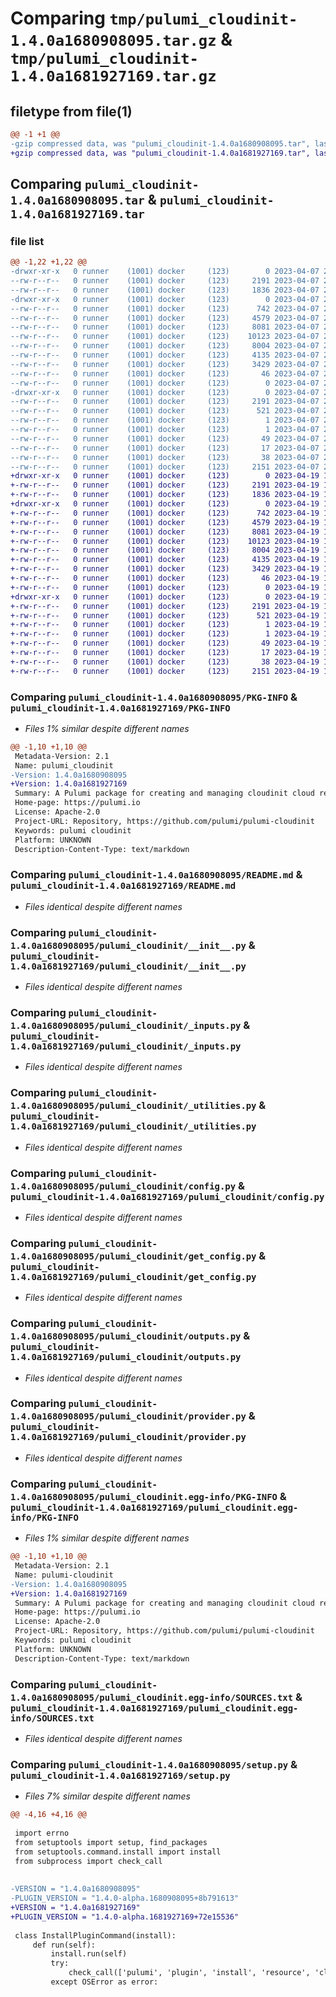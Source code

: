 # Comparing `tmp/pulumi_cloudinit-1.4.0a1680908095.tar.gz` & `tmp/pulumi_cloudinit-1.4.0a1681927169.tar.gz`

## filetype from file(1)

```diff
@@ -1 +1 @@
-gzip compressed data, was "pulumi_cloudinit-1.4.0a1680908095.tar", last modified: Fri Apr  7 23:01:18 2023, max compression
+gzip compressed data, was "pulumi_cloudinit-1.4.0a1681927169.tar", last modified: Wed Apr 19 18:23:58 2023, max compression
```

## Comparing `pulumi_cloudinit-1.4.0a1680908095.tar` & `pulumi_cloudinit-1.4.0a1681927169.tar`

### file list

```diff
@@ -1,22 +1,22 @@
-drwxr-xr-x   0 runner    (1001) docker     (123)        0 2023-04-07 23:01:18.386628 pulumi_cloudinit-1.4.0a1680908095/
--rw-r--r--   0 runner    (1001) docker     (123)     2191 2023-04-07 23:01:18.382628 pulumi_cloudinit-1.4.0a1680908095/PKG-INFO
--rw-r--r--   0 runner    (1001) docker     (123)     1836 2023-04-07 23:01:18.000000 pulumi_cloudinit-1.4.0a1680908095/README.md
-drwxr-xr-x   0 runner    (1001) docker     (123)        0 2023-04-07 23:01:18.382628 pulumi_cloudinit-1.4.0a1680908095/pulumi_cloudinit/
--rw-r--r--   0 runner    (1001) docker     (123)      742 2023-04-07 23:01:18.000000 pulumi_cloudinit-1.4.0a1680908095/pulumi_cloudinit/__init__.py
--rw-r--r--   0 runner    (1001) docker     (123)     4579 2023-04-07 23:01:18.000000 pulumi_cloudinit-1.4.0a1680908095/pulumi_cloudinit/_inputs.py
--rw-r--r--   0 runner    (1001) docker     (123)     8081 2023-04-07 23:01:18.000000 pulumi_cloudinit-1.4.0a1680908095/pulumi_cloudinit/_utilities.py
--rw-r--r--   0 runner    (1001) docker     (123)    10123 2023-04-07 23:01:18.000000 pulumi_cloudinit-1.4.0a1680908095/pulumi_cloudinit/config.py
--rw-r--r--   0 runner    (1001) docker     (123)     8004 2023-04-07 23:01:18.000000 pulumi_cloudinit-1.4.0a1680908095/pulumi_cloudinit/get_config.py
--rw-r--r--   0 runner    (1001) docker     (123)     4135 2023-04-07 23:01:18.000000 pulumi_cloudinit-1.4.0a1680908095/pulumi_cloudinit/outputs.py
--rw-r--r--   0 runner    (1001) docker     (123)     3429 2023-04-07 23:01:18.000000 pulumi_cloudinit-1.4.0a1680908095/pulumi_cloudinit/provider.py
--rw-r--r--   0 runner    (1001) docker     (123)       46 2023-04-07 23:01:18.000000 pulumi_cloudinit-1.4.0a1680908095/pulumi_cloudinit/pulumi-plugin.json
--rw-r--r--   0 runner    (1001) docker     (123)        0 2023-04-07 23:01:18.000000 pulumi_cloudinit-1.4.0a1680908095/pulumi_cloudinit/py.typed
-drwxr-xr-x   0 runner    (1001) docker     (123)        0 2023-04-07 23:01:18.382628 pulumi_cloudinit-1.4.0a1680908095/pulumi_cloudinit.egg-info/
--rw-r--r--   0 runner    (1001) docker     (123)     2191 2023-04-07 23:01:18.000000 pulumi_cloudinit-1.4.0a1680908095/pulumi_cloudinit.egg-info/PKG-INFO
--rw-r--r--   0 runner    (1001) docker     (123)      521 2023-04-07 23:01:18.000000 pulumi_cloudinit-1.4.0a1680908095/pulumi_cloudinit.egg-info/SOURCES.txt
--rw-r--r--   0 runner    (1001) docker     (123)        1 2023-04-07 23:01:18.000000 pulumi_cloudinit-1.4.0a1680908095/pulumi_cloudinit.egg-info/dependency_links.txt
--rw-r--r--   0 runner    (1001) docker     (123)        1 2023-04-07 23:01:18.000000 pulumi_cloudinit-1.4.0a1680908095/pulumi_cloudinit.egg-info/not-zip-safe
--rw-r--r--   0 runner    (1001) docker     (123)       49 2023-04-07 23:01:18.000000 pulumi_cloudinit-1.4.0a1680908095/pulumi_cloudinit.egg-info/requires.txt
--rw-r--r--   0 runner    (1001) docker     (123)       17 2023-04-07 23:01:18.000000 pulumi_cloudinit-1.4.0a1680908095/pulumi_cloudinit.egg-info/top_level.txt
--rw-r--r--   0 runner    (1001) docker     (123)       38 2023-04-07 23:01:18.386628 pulumi_cloudinit-1.4.0a1680908095/setup.cfg
--rw-r--r--   0 runner    (1001) docker     (123)     2151 2023-04-07 23:01:18.000000 pulumi_cloudinit-1.4.0a1680908095/setup.py
+drwxr-xr-x   0 runner    (1001) docker     (123)        0 2023-04-19 18:23:58.222155 pulumi_cloudinit-1.4.0a1681927169/
+-rw-r--r--   0 runner    (1001) docker     (123)     2191 2023-04-19 18:23:58.222155 pulumi_cloudinit-1.4.0a1681927169/PKG-INFO
+-rw-r--r--   0 runner    (1001) docker     (123)     1836 2023-04-19 18:23:57.000000 pulumi_cloudinit-1.4.0a1681927169/README.md
+drwxr-xr-x   0 runner    (1001) docker     (123)        0 2023-04-19 18:23:58.218155 pulumi_cloudinit-1.4.0a1681927169/pulumi_cloudinit/
+-rw-r--r--   0 runner    (1001) docker     (123)      742 2023-04-19 18:23:57.000000 pulumi_cloudinit-1.4.0a1681927169/pulumi_cloudinit/__init__.py
+-rw-r--r--   0 runner    (1001) docker     (123)     4579 2023-04-19 18:23:57.000000 pulumi_cloudinit-1.4.0a1681927169/pulumi_cloudinit/_inputs.py
+-rw-r--r--   0 runner    (1001) docker     (123)     8081 2023-04-19 18:23:57.000000 pulumi_cloudinit-1.4.0a1681927169/pulumi_cloudinit/_utilities.py
+-rw-r--r--   0 runner    (1001) docker     (123)    10123 2023-04-19 18:23:57.000000 pulumi_cloudinit-1.4.0a1681927169/pulumi_cloudinit/config.py
+-rw-r--r--   0 runner    (1001) docker     (123)     8004 2023-04-19 18:23:57.000000 pulumi_cloudinit-1.4.0a1681927169/pulumi_cloudinit/get_config.py
+-rw-r--r--   0 runner    (1001) docker     (123)     4135 2023-04-19 18:23:57.000000 pulumi_cloudinit-1.4.0a1681927169/pulumi_cloudinit/outputs.py
+-rw-r--r--   0 runner    (1001) docker     (123)     3429 2023-04-19 18:23:57.000000 pulumi_cloudinit-1.4.0a1681927169/pulumi_cloudinit/provider.py
+-rw-r--r--   0 runner    (1001) docker     (123)       46 2023-04-19 18:23:57.000000 pulumi_cloudinit-1.4.0a1681927169/pulumi_cloudinit/pulumi-plugin.json
+-rw-r--r--   0 runner    (1001) docker     (123)        0 2023-04-19 18:23:57.000000 pulumi_cloudinit-1.4.0a1681927169/pulumi_cloudinit/py.typed
+drwxr-xr-x   0 runner    (1001) docker     (123)        0 2023-04-19 18:23:58.222155 pulumi_cloudinit-1.4.0a1681927169/pulumi_cloudinit.egg-info/
+-rw-r--r--   0 runner    (1001) docker     (123)     2191 2023-04-19 18:23:58.000000 pulumi_cloudinit-1.4.0a1681927169/pulumi_cloudinit.egg-info/PKG-INFO
+-rw-r--r--   0 runner    (1001) docker     (123)      521 2023-04-19 18:23:58.000000 pulumi_cloudinit-1.4.0a1681927169/pulumi_cloudinit.egg-info/SOURCES.txt
+-rw-r--r--   0 runner    (1001) docker     (123)        1 2023-04-19 18:23:58.000000 pulumi_cloudinit-1.4.0a1681927169/pulumi_cloudinit.egg-info/dependency_links.txt
+-rw-r--r--   0 runner    (1001) docker     (123)        1 2023-04-19 18:23:58.000000 pulumi_cloudinit-1.4.0a1681927169/pulumi_cloudinit.egg-info/not-zip-safe
+-rw-r--r--   0 runner    (1001) docker     (123)       49 2023-04-19 18:23:58.000000 pulumi_cloudinit-1.4.0a1681927169/pulumi_cloudinit.egg-info/requires.txt
+-rw-r--r--   0 runner    (1001) docker     (123)       17 2023-04-19 18:23:58.000000 pulumi_cloudinit-1.4.0a1681927169/pulumi_cloudinit.egg-info/top_level.txt
+-rw-r--r--   0 runner    (1001) docker     (123)       38 2023-04-19 18:23:58.222155 pulumi_cloudinit-1.4.0a1681927169/setup.cfg
+-rw-r--r--   0 runner    (1001) docker     (123)     2151 2023-04-19 18:23:57.000000 pulumi_cloudinit-1.4.0a1681927169/setup.py
```

### Comparing `pulumi_cloudinit-1.4.0a1680908095/PKG-INFO` & `pulumi_cloudinit-1.4.0a1681927169/PKG-INFO`

 * *Files 1% similar despite different names*

```diff
@@ -1,10 +1,10 @@
 Metadata-Version: 2.1
 Name: pulumi_cloudinit
-Version: 1.4.0a1680908095
+Version: 1.4.0a1681927169
 Summary: A Pulumi package for creating and managing cloudinit cloud resources.
 Home-page: https://pulumi.io
 License: Apache-2.0
 Project-URL: Repository, https://github.com/pulumi/pulumi-cloudinit
 Keywords: pulumi cloudinit
 Platform: UNKNOWN
 Description-Content-Type: text/markdown
```

### Comparing `pulumi_cloudinit-1.4.0a1680908095/README.md` & `pulumi_cloudinit-1.4.0a1681927169/README.md`

 * *Files identical despite different names*

### Comparing `pulumi_cloudinit-1.4.0a1680908095/pulumi_cloudinit/__init__.py` & `pulumi_cloudinit-1.4.0a1681927169/pulumi_cloudinit/__init__.py`

 * *Files identical despite different names*

### Comparing `pulumi_cloudinit-1.4.0a1680908095/pulumi_cloudinit/_inputs.py` & `pulumi_cloudinit-1.4.0a1681927169/pulumi_cloudinit/_inputs.py`

 * *Files identical despite different names*

### Comparing `pulumi_cloudinit-1.4.0a1680908095/pulumi_cloudinit/_utilities.py` & `pulumi_cloudinit-1.4.0a1681927169/pulumi_cloudinit/_utilities.py`

 * *Files identical despite different names*

### Comparing `pulumi_cloudinit-1.4.0a1680908095/pulumi_cloudinit/config.py` & `pulumi_cloudinit-1.4.0a1681927169/pulumi_cloudinit/config.py`

 * *Files identical despite different names*

### Comparing `pulumi_cloudinit-1.4.0a1680908095/pulumi_cloudinit/get_config.py` & `pulumi_cloudinit-1.4.0a1681927169/pulumi_cloudinit/get_config.py`

 * *Files identical despite different names*

### Comparing `pulumi_cloudinit-1.4.0a1680908095/pulumi_cloudinit/outputs.py` & `pulumi_cloudinit-1.4.0a1681927169/pulumi_cloudinit/outputs.py`

 * *Files identical despite different names*

### Comparing `pulumi_cloudinit-1.4.0a1680908095/pulumi_cloudinit/provider.py` & `pulumi_cloudinit-1.4.0a1681927169/pulumi_cloudinit/provider.py`

 * *Files identical despite different names*

### Comparing `pulumi_cloudinit-1.4.0a1680908095/pulumi_cloudinit.egg-info/PKG-INFO` & `pulumi_cloudinit-1.4.0a1681927169/pulumi_cloudinit.egg-info/PKG-INFO`

 * *Files 1% similar despite different names*

```diff
@@ -1,10 +1,10 @@
 Metadata-Version: 2.1
 Name: pulumi-cloudinit
-Version: 1.4.0a1680908095
+Version: 1.4.0a1681927169
 Summary: A Pulumi package for creating and managing cloudinit cloud resources.
 Home-page: https://pulumi.io
 License: Apache-2.0
 Project-URL: Repository, https://github.com/pulumi/pulumi-cloudinit
 Keywords: pulumi cloudinit
 Platform: UNKNOWN
 Description-Content-Type: text/markdown
```

### Comparing `pulumi_cloudinit-1.4.0a1680908095/pulumi_cloudinit.egg-info/SOURCES.txt` & `pulumi_cloudinit-1.4.0a1681927169/pulumi_cloudinit.egg-info/SOURCES.txt`

 * *Files identical despite different names*

### Comparing `pulumi_cloudinit-1.4.0a1680908095/setup.py` & `pulumi_cloudinit-1.4.0a1681927169/setup.py`

 * *Files 7% similar despite different names*

```diff
@@ -4,16 +4,16 @@
 
 import errno
 from setuptools import setup, find_packages
 from setuptools.command.install import install
 from subprocess import check_call
 
 
-VERSION = "1.4.0a1680908095"
-PLUGIN_VERSION = "1.4.0-alpha.1680908095+8b791613"
+VERSION = "1.4.0a1681927169"
+PLUGIN_VERSION = "1.4.0-alpha.1681927169+72e15536"
 
 class InstallPluginCommand(install):
     def run(self):
         install.run(self)
         try:
             check_call(['pulumi', 'plugin', 'install', 'resource', 'cloudinit', PLUGIN_VERSION])
         except OSError as error:
```

